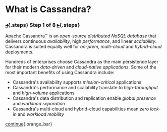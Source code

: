 <div class="top">

# What is Cassandra?
### [◂](command:katapod.loadPage?intro){.steps} Step 1 of 8 [▸](command:katapod.loadPage?step2){.steps}
</div>

Apache Cassandra™ is an *open-source* *distributed NoSQL database* that delivers 
continuous *availability*, high *performance*, and linear *scalability*. Cassandra is suited equally well for 
*on-prem*, *multi-cloud* and *hybrid-cloud* deployments.

Hundreds of enterprises choose Cassandra as the main persistence layer for their modern *data-driven* and *cloud-native applications*. 
Some of the most important benefits of using Cassandra include:
- Cassandra's availability supports *mission-critical* applications 
- Cassandra's performance and scalability translate to *high-throughput* and *high-volume* applications 
- Cassandra's data distribution and replication enable *global presence* and *workload separation*  
- Cassandra's multi-cloud and hybrid-cloud capabilities mean *zero lock-in* and *workload mobility*

[continue](command:katapod.loadPage?step2){.orange_bar}